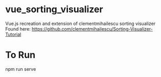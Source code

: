 # vue_sorting_visualizer
Vue.js recreation and extension of clementmihailescu sorting visualizer
Found here: https://github.com/clementmihailescu/Sorting-Visualizer-Tutorial

# To Run
npm run serve
